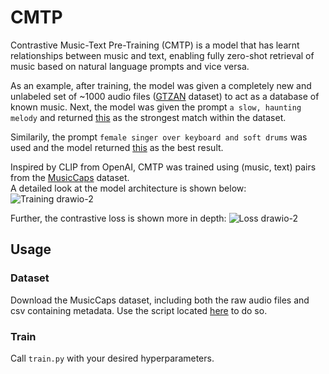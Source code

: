 # CMTP
Contrastive Music-Text Pre-Training (CMTP) is a model that has learnt relationships between music and text, enabling fully zero-shot retrieval of music based on natural language prompts and vice versa.  

As an example, after training, the model was given a completely new and unlabeled set of ~1000 audio files ([GTZAN](https://www.kaggle.com/datasets/andradaolteanu/gtzan-dataset-music-genre-classification) dataset) to act as a database of known music. Next, the model was given the prompt `a slow, haunting melody` and returned [this](https://github.com/deetsadi/CMTP/assets/47929718/f8e26155-d296-4a0c-96d9-c04499af3347)  as the strongest match within the dataset.  

Similarily, the prompt `female singer over keyboard and soft drums` was used and the model returned [this](https://github.com/deetsadi/CMTP/assets/47929718/f45dbffa-ae27-414f-9b46-17a3e6d4e292) as the best result.  

Inspired by CLIP from OpenAI, CMTP was trained using (music, text) pairs from the [MusicCaps](https://research.google/resources/datasets/musiccaps/) dataset.  
A detailed look at the model architecture is shown below:  
![Training drawio-2](https://github.com/deetsadi/CMTP/assets/47929718/951c59dd-a6a1-426b-bee0-0425b8eea011)

Further, the contrastive loss is shown more in depth:
![Loss drawio-2](https://github.com/deetsadi/CMTP/assets/47929718/bb95fb60-842b-47a1-a338-2db40cc15cdd)

## Usage
### Dataset
Download the MusicCaps dataset, including both the raw audio files and csv containing metadata. Use the script located [here]((https://github.com/nateraw/download-musiccaps-dataset)) to do so.
### Train
Call `train.py` with your desired hyperparameters.
